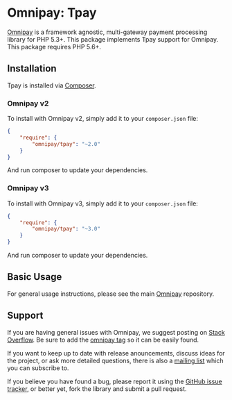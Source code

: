 # Omnipay: Tpay

[Omnipay](https://github.com/thephpleague/omnipay) is a framework agnostic, multi-gateway payment
processing library for PHP 5.3+. This package implements Tpay support for Omnipay.
This package requires PHP 5.6+.

## Installation

Tpay is installed via [Composer](http://getcomposer.org/). 

### Omnipay v2

To install with Omnipay v2, simply add it to your `composer.json` file:

```json
{
    "require": {
        "omnipay/tpay": "~2.0"
    }
}
```

And run composer to update your dependencies.

### Omnipay v3

To install with Omnipay v3, simply add it to your `composer.json` file:

```json
{
    "require": {
        "omnipay/tpay": "~3.0"
    }
}
```

And run composer to update your dependencies.


## Basic Usage

For general usage instructions, please see the main [Omnipay](https://github.com/thephpleague/omnipay)
repository.

## Support

If you are having general issues with Omnipay, we suggest posting on
[Stack Overflow](http://stackoverflow.com/). Be sure to add the
[omnipay tag](http://stackoverflow.com/questions/tagged/omnipay) so it can be easily found.

If you want to keep up to date with release anouncements, discuss ideas for the project,
or ask more detailed questions, there is also a [mailing list](https://groups.google.com/forum/#!forum/omnipay) which
you can subscribe to.

If you believe you have found a bug, please report it using the [GitHub issue tracker](https://github.com/tpay-com/omnipay-tpay/issues),
or better yet, fork the library and submit a pull request.
